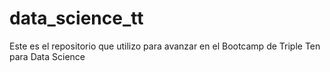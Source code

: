 # data_science_tt

Este es el repositorio que utilizo para avanzar en el Bootcamp de Triple Ten para Data Science

